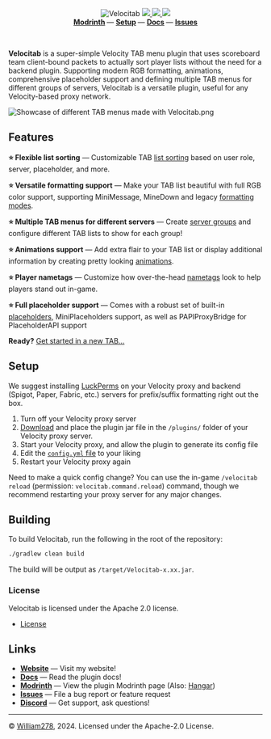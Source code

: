 <!--suppress ALL -->
<p align="center">
    <img src="images/banner.png" alt="Velocitab" />
    <a href="https://github.com/WiIIiam278/Velocitab/actions/workflows/ci.yml">
        <img src="https://img.shields.io/github/actions/workflow/status/WiIIiam278/Velocitab/ci.yml?branch=master&logo=github"/>
    </a> 
    <a href="https://repo.william278.net/#/releases/net/william278/velocitab/">
        <img src="https://repo.william278.net/api/badge/latest/releases/net/william278/velocitab?color=00fb9a&name=Maven&prefix=v" />
    </a>
    <a href="https://discord.gg/tVYhJfyDWG">
        <img src="https://img.shields.io/discord/818135932103557162.svg?label=&logo=discord&logoColor=fff&color=7389D8&labelColor=6A7EC2" />
    </a> 
    <br/>
    <b>
        <a href="https://modrinth.com/plugin/velocitab">Modrinth</a>
    </b> —
    <b>
        <a href="https://william278.net/docs/velocitab/setup">Setup</a>
    </b> — 
    <b>
        <a href="https://william278.net/docs/velocitab/">Docs</a>
    </b> — 
    <b>
        <a href="https://github.com/WiIIiam278/Velocitab/issues">Issues</a>
    </b>
</p>
<br/>

**Velocitab** is a super-simple Velocity TAB menu plugin that uses scoreboard team client-bound packets to actually sort player lists without the need for a backend plugin. Supporting modern RGB formatting, animations, comprehensive placeholder support and defining multiple TAB menus for different groups of servers, Velocitab is a versatile plugin, useful for any Velocity-based proxy network.

![Showcase of different TAB menus made with Velocitab.png](images/showcase.png)

## Features
**⭐ Flexible list sorting** &mdash; Customizable TAB [list sorting](https://william278.net/docs/velocitab/sorting) based on user role, server, placeholder, and more.

**⭐ Versatile formatting support** &mdash; Make your TAB list beautiful with full RGB color support, supporting MiniMessage, MineDown and legacy [formatting modes](https://william278.net/docs/velocitab/formatting).

**⭐ Multiple TAB menus for different servers** &mdash; Create [server groups](https://william278.net/docs/velocitab/server-groups) and configure different TAB lists to show for each group!

**⭐ Animations support** &mdash; Add extra flair to your TAB list or display additional information by creating pretty looking [animations](https://william278.net/docs/velocitab/animations).

**⭐ Player nametags** &mdash; Customize how over-the-head [nametags](https://william278.net/docs/velocitab/nametags) look to help players stand out in-game.

**⭐ Full placeholder support** &mdash; Comes with a robust set of built-in [placeholders](https://william278.net/docs/velocitab/placeholders), MiniPlaceholders support, as well as PAPIProxyBridge for PlaceholderAPI support

**Ready?** [Get started in a new TAB&hellip;](https://william278.net/docs/velocitab/setup)

## Setup
We suggest installing [LuckPerms](https://luckperms.net) on your Velocity proxy and backend (Spigot, Paper, Fabric, etc.) servers for prefix/suffix formatting right out the box.

1. Turn off your Velocity proxy server
2. [Download](https://github.com/WiIIiam278/Velocitab/releases/latest) and place the plugin jar file in the `/plugins/` folder of your Velocity proxy server.
3. Start your Velocity proxy, and allow the plugin to generate its config file
4. Edit the [`config.yml` file](https://william278.net/docs/velocitab/config-file) to your liking
5. Restart your Velocity proxy again

Need to make a quick config change? You can use the in-game `/velocitab reload` (permission: `velocitab.command.reload`) command, though we recommend restarting your proxy server for any major changes.

## Building
To build Velocitab, run the following in the root of the repository:
```bash
./gradlew clean build
```
The build will be output as `/target/Velocitab-x.xx.jar`.

### License
Velocitab is licensed under the Apache 2.0 license.

- [License](https://github.com/WiIIiam278/Velocitab/blob/master/LICENSE)

## Links
* **[Website](https://william278.net/project/velocitab)** — Visit my website!
* **[Docs](https://william278.net/docs/velocitab)** — Read the plugin docs!
* **[Modrinth](https://modrinth.com/plugin/velocitab)** — View the plugin Modrinth page (Also: [Hangar](https://hangar.papermc.io/William278/Velocitab))
* **[Issues](https://github.com/WiIIiam278/Velocitab/issues)** — File a bug report or feature request
* **[Discord](https://discord.com/invite/tVYhJfyDWG)** — Get support, ask questions!

---
&copy; [William278](https://william278.net/), 2024. Licensed under the Apache-2.0 License.
